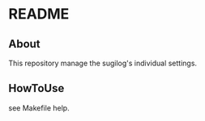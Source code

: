 README
============================================================

About
------------------------------------------------------------

This repository manage the sugilog's individual settings.

HowToUse
------------------------------------------------------------

see Makefile help.

